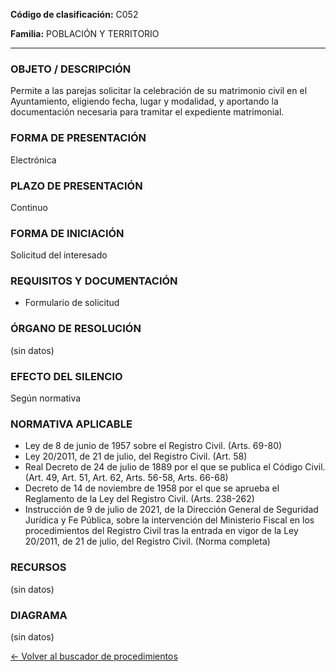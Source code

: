 
**Código de clasificación:** C052

**Familia:** POBLACIÓN Y TERRITORIO

---

### OBJETO / DESCRIPCIÓN

Permite a las parejas solicitar la celebración de su matrimonio civil en el Ayuntamiento, eligiendo fecha, lugar y modalidad, y aportando la documentación necesaria para tramitar el expediente matrimonial.

### FORMA DE PRESENTACIÓN

Electrónica

### PLAZO DE PRESENTACIÓN

Continuo

### FORMA DE INICIACIÓN

Solicitud del interesado

### REQUISITOS Y DOCUMENTACIÓN

- Formulario de solicitud

### ÓRGANO DE RESOLUCIÓN

(sin datos)

### EFECTO DEL SILENCIO

Según normativa

### NORMATIVA APLICABLE

- Ley de 8 de junio de 1957 sobre el Registro Civil. (Arts. 69-80)
- Ley 20/2011, de 21 de julio, del Registro Civil. (Art. 58)
- Real Decreto de 24 de julio de 1889 por el que se publica el Código Civil. (Art. 49, Art. 51, Art. 62, Arts. 56-58, Arts. 66-68)
- Decreto de 14 de noviembre de 1958 por el que se aprueba el Reglamento de la Ley del Registro Civil. (Arts. 238-262)
- Instrucción de 9 de julio de 2021, de la Dirección General de Seguridad Jurídica y Fe Pública, sobre la intervención del Ministerio Fiscal en los procedimientos del Registro Civil tras la entrada en vigor de la Ley 20/2011, de 21 de julio, del Registro Civil. (Norma completa)

### RECURSOS

(sin datos)

### DIAGRAMA

(sin datos)

[← Volver al buscador de procedimientos](../buscador.md)